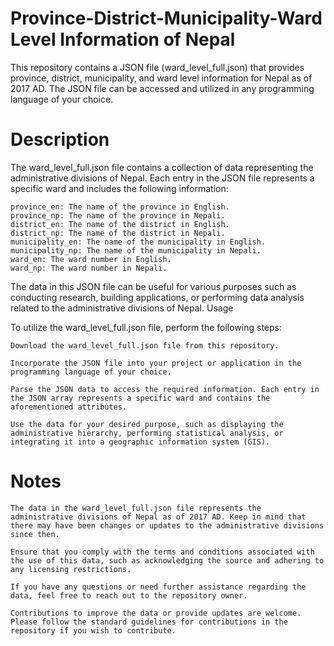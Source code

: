 # Province-District-Municipality-Ward Level Information of Nepal

This repository contains a JSON file (ward_level_full.json) that provides province, district, municipality, and ward level information for Nepal as of 2017 AD. The JSON file can be accessed and utilized in any programming language of your choice.

# Description

The ward_level_full.json file contains a collection of data representing the administrative divisions of Nepal. Each entry in the JSON file represents a specific ward and includes the following information:

    province_en: The name of the province in English.
    province_np: The name of the province in Nepali.
    district_en: The name of the district in English.
    district_np: The name of the district in Nepali.
    municipality_en: The name of the municipality in English.
    municipality_np: The name of the municipality in Nepali.
    ward_en: The ward number in English.
    ward_np: The ward number in Nepali.

The data in this JSON file can be useful for various purposes such as conducting research, building applications, or performing data analysis related to the administrative divisions of Nepal.
Usage

To utilize the ward_level_full.json file, perform the following steps:

    Download the ward_level_full.json file from this repository.

    Incorporate the JSON file into your project or application in the programming language of your choice.

    Parse the JSON data to access the required information. Each entry in the JSON array represents a specific ward and contains the aforementioned attributes.

    Use the data for your desired purpose, such as displaying the administrative hierarchy, performing statistical analysis, or integrating it into a geographic information system (GIS).

# Notes

    The data in the ward_level_full.json file represents the administrative divisions of Nepal as of 2017 AD. Keep in mind that there may have been changes or updates to the administrative divisions since then.

    Ensure that you comply with the terms and conditions associated with the use of this data, such as acknowledging the source and adhering to any licensing restrictions.

    If you have any questions or need further assistance regarding the data, feel free to reach out to the repository owner.

    Contributions to improve the data or provide updates are welcome. Please follow the standard guidelines for contributions in the repository if you wish to contribute.
